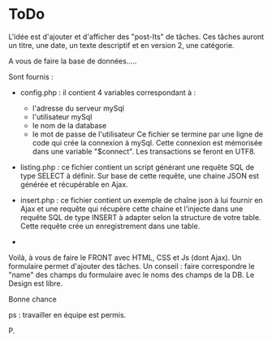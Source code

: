 # ToDo

L'idée est d'ajouter et d'afficher des "post-Its" de tâches. Ces tâches auront un titre, une date, un texte descriptif et en version 2, une catégorie.

A vous de faire la base de données.....

Sont fournis :
- config.php : il contient 4 variables correspondant à :
    + l'adresse du serveur mySql
    + l'utilisateur mySql
    + le nom de la database
    + le mot de passe de l'utilisateur
    Ce fichier se termine par une ligne de code qui crée la connexion à mySql. Cette connexion est mémorisée dans une variable "$connect". Les transactions se feront en UTF8.

- listing.php : ce fichier contient un script générant une requête SQL de type SELECT à définir. Sur base de cette requête, une chaine JSON est générée et récupérable en Ajax.
- insert.php : ce fichier contient un exemple de chaîne json à lui fournir en Ajax et une requête qui récupère cette chaine et l'injecte dans une requête SQL de type INSERT à adapter selon la structure de votre table. Cette requête crée un enregistrement dans une table.
- 
Voilà, à vous de faire le FRONT avec HTML, CSS et Js (dont Ajax). Un formulaire permet d'ajouter des tâches. Un conseil : faire correspondre le "name" des champs du formulaire avec le noms des champs de la DB.
Le Design est libre.

Bonne chance

ps : travailler en équipe est permis.

P.
